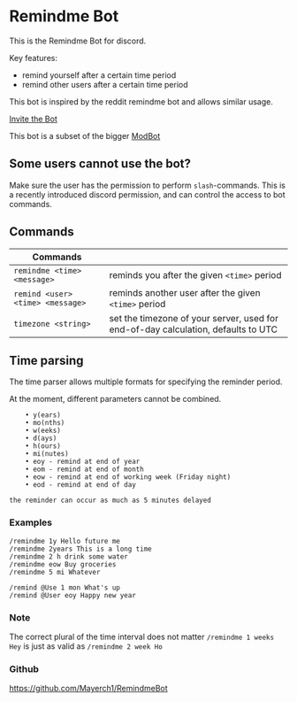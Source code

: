 # Remindme Bot

This is the Remindme Bot for discord.


Key features:
* remind yourself after a certain time period
* remind other users after a certain time period

This bot is inspired by the reddit remindme bot and allows similar usage.

[Invite the Bot](https://discord.com/api/oauth2/authorize?client_id=831142367397412874&permissions=68608&scope=bot%20applications.commands)


This bot is a subset of the bigger [ModBot](https://top.gg/bot/602236567574020133)

## Some users cannot use the bot?

Make sure the user has the permission to perform `slash`-commands.
This is a recently introduced discord permission, and can control the access to bot commands.




## Commands

|Commands||
|---|---|
|```remindme <time> <message>```  | reminds you after the given `<time>` period| 
|```remind <user> <time> <message>``` | reminds another user after the given `<time>` period|
|```timezone <string>``` | set the timezone of your server, used for end-of-day calculation, defaults to UTC|




## Time parsing

The time parser allows multiple formats for specifying the reminder period.

At the moment, different parameters cannot be combined.

```allowed intervals are
	• y(ears)  
	• mo(nths)
	• w(eeks)
	• d(ays)
	• h(ours)
	• mi(nutes)
	• eoy - remind at end of year
	• eom - remind at end of month
	• eow - remind at end of working week (Friday night)
	• eod - remind at end of day

the reminder can occur as much as 5 minutes delayed
```


### Examples

```
/remindme 1y Hello future me
/remindme 2years This is a long time
/remindme 2 h drink some water
/remindme eow Buy groceries
/remindme 5 mi Whatever

/remind @Use 1 mon What's up
/remind @User eoy Happy new year
```

### Note
The correct plural of the time interval does not matter
`/remindme 1 weeks Hey` is just as valid as `/remindme 2 week Ho`


### Github
https://github.com/Mayerch1/RemindmeBot
